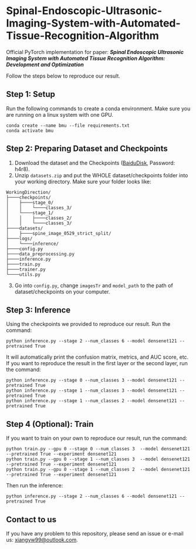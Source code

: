 # Spinal-Endoscopic-Ultrasonic-Imaging-System-with-Automated-Tissue-Recognition-Algorithm
Official PyTorch implementation for paper: ***Spinal Endoscopic Ultrasonic Imaging System with Automated Tissue Recognition Algorithm: Development and Optimization***

Follow the steps below to reproduce our result.
## Step 1: Setup
Run the following commands to create a conda environment. Make sure you are running on a linux system with one GPU.
```
conda create --name bmu --file requirements.txt
conda activate bmu
```
## Step 2: Preparing Dataset and Checkpoints
1. Download the dataset and the Checkpoints ([BaiduDisk](https://pan.baidu.com/s/1_DyzJzcJ7ASiZIz0n1WvlQ?pwd=h4r8), Password: h4r8).
2. Unzip `datasets.zip` and put the WHOLE dataset/checkpoints folder into your working directory.
Make sure your folder looks like:
```
WorkingDirection/
├────checkpoints/
│    ├────stage_0/
│    │    └────classes_3/
│    └────stage_1/
│    │    ├────classes_2/
│    │    └────classes_3/
├────datasets/
│    ├────spine_image_0529_strict_split/
├────logs/
│    └────inference/
├────config.py
├────data_preprocessing.py
├────inference.py
├────train.py
├────trainer.py
└────utils.py
```
3. Go into `config.py`, change `imagesTr` and `model_path` to the path of dataset/checkpoints on your computer.  

## Step 3: Inference
Using the checkpoints we provided to reproduce our result. Run the command:
```
python inference.py --stage 2 --num_classes 6 --model densenet121 --pretrained True
```
It will automatically print the confusion matrix, metrics, and AUC score, etc.  
If you want to reproduce the result in the first layer or the second layer, run the command:
```
python inference.py --stage 0 --num_classes 3 --model densenet121 --pretrained True
python inference.py --stage 1 --num_classes 3 --model densenet121 --pretrained True
python inference.py --stage 1 --num_classes 2 --model densenet121 --pretrained True
```

## Step 4 (Optional): Train
If you want to train on your own to reproduce our result, run the command:
```
python train.py --gpu 0 --stage 0 --num_classes 3  --model densenet121 --pretrained True --experiment densenet121
python train.py --gpu 0 --stage 1 --num_classes 3  --model densenet121 --pretrained True --experiment densenet121
python train.py --gpu 0 --stage 1 --num_classes 2  --model densenet121 --pretrained True --experiment densenet121
```
Then run the inference:
```
python inference.py --stage 2 --num_classes 6 --model densenet121 --pretrained True
```
## Contact to us
If you have any problem to this repository, please send an issue or e-mail us: xiangyw99@outlook.com.
